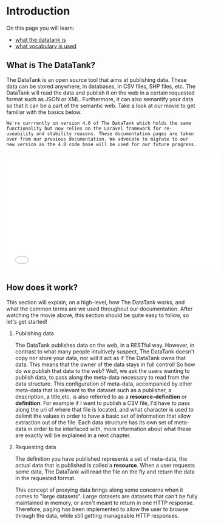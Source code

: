# Introduction

On this page you will learn:

* [what the datatank is](#explain)
* [what vocabulary is used](#voc)

<a id='explain'></a>
## What is The DataTank?

The DataTank is an open source tool that aims at publishing data. These data can be stored anywhere, in databases, in CSV files, SHP files, etc. The DataTank will read the data and publish it on the web in a certain requested format such as JSON or XML. Furthermore, it can also semantify your data so that it can be a part of the semantic web. Take a look at our movie to get familiar with the basics below.

    We're currrently on version 4.0 of The DataTank which holds the same functionality but now relies on the Laravel framework for re-useability and stability reasons. These documentation pages are taken over from our previous documentation. We advocate to migrate to our new version as the 4.0 code base will be used for our future progress.

<iframe width="560" height="315" src="//www.youtube.com/embed/3QMpd0BW7bU" frameborder="0" allowfullscreen></iframe>

## How does it work?

This section will explain, on a high-level, how The DataTank works, and what the common terms are we used throughout our documentation.
After watching the movie above, this section should be quite easy to follow, so let's get started!

1. Publishing data

    The DataTank publishes data on the web, in a RESTful way. However, in contrast to what many people intuitively suspect, The DataTank doesn't copy nor store your data, nor will it act as if The DataTank owns that data. This means that the owner of the data stays in full control! So how do we publish that data to the web? Well, we ask the users wanting to publish data, to pass along the meta-data necessary to read from the data structure. This configuration of meta-data, accompanied by other meta-data that is relevant to the dataset such as a publisher, a description, a title,etc. is also referred to as a <b>resource-definition</b> or <b>definition</b>. For example if I want to publish a CSV file, I'd have to pass along the uri of where that file is located, and what character is used to delimit the values in order to have a basic set of information that allow extraction out of the file. Each data structure has its own set of meta-data in order to be interfaced with, more information about what these are exactly will be explained in a next chapter.

2. Requesting data

    The definition you have published represents a set of meta-data, the actual data that is published is called a <b>resource</b>. When a user requests some data, The DataTank will read the file on the fly and return the data in the requested format.

    This concept of proxying data brings along some concerns when it comes to "large datasets". Large datasets are datasets that can't be fully maintained in memory, or aren't meant to return in one HTTP response. Therefore, paging has been implemented to allow the user to browse through the data, while still getting manageable HTTP responses.
